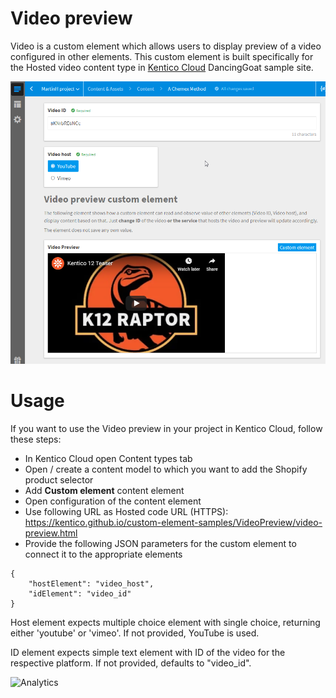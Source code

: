 # Video preview
Video is a custom element which allows users to display preview of a video configured in other elements.
This custom element is built specifically for the Hosted video content type in [Kentico Cloud](https://www.kenticocloud.com) DancingGoat sample site. 

![Video preview](VideoPreview.png)

# Usage

If you want to use the Video preview in your project in Kentico Cloud, follow these steps:

* In Kentico Cloud open Content types tab
* Open / create a content model to which you want to add the Shopify product selector
* Add **Custom element** content element
* Open configuration of the content element
* Use following URL as Hosted code URL (HTTPS): https://kentico.github.io/custom-element-samples/VideoPreview/video-preview.html
* Provide the following JSON parameters for the custom element to connect it to the appropriate elements

```
{
    "hostElement": "video_host",
    "idElement": "video_id"
}
```

Host element expects multiple choice element with single choice, returning either 'youtube' or 'vimeo'. If not provided, YouTube is used.

ID element expects simple text element with ID of the video for the respective platform. If not provided, defaults to "video_id".

![Analytics](https://kentico-ga-beacon.azurewebsites.net/api/UA-69014260-4/Kentico/custom-element-samples/Shopify?pixel)
